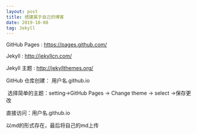 ```yaml
---
layout: post
title: 搭建属于自己的博客
date: 2019-10-08
tag: Jekyll
---
```


GitHub Pages : https://pages.github.com/

Jekyll : http://jekyllcn.com/

Jekyll 主题 :  http://jekyllthemes.org/

GitHub 仓库创建： 用户名.github.io

​	选择简单的主题：setting->GitHub Pages -> Change theme -> select ->保存更改

直接访问：用户名.github.io



以md的形式存在，最后将自己的md上传

